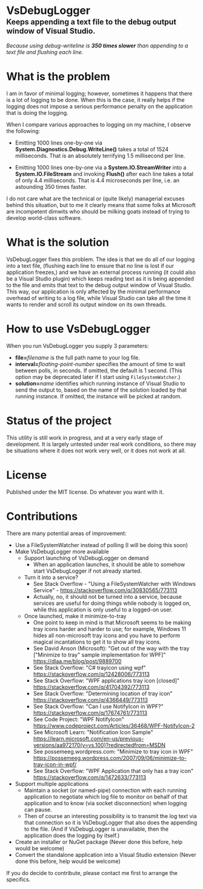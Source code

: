 ﻿# VsDebugLogger<br><sup><sub>Keeps appending a text file to the debug output window of Visual Studio.</sup></sub>

*Because using debug-writeline is **350 times slower** than appending to a text file and flushing each line.*

# What is the problem

I am in favor of minimal logging; however, sometimes it happens that there is a lot of logging to be done. When this is the case, it really helps if the logging does not impose a serious performance penalty on the application that is doing the logging.

When I compare various approaches to logging on my machine, I observe the following:

- Emitting 1000 lines one-by-one via **System.Diagnostics.Debug.WriteLine()** takes a total of 1524 milliseconds. That is an absolutely terrifying 1.5 millisecond per line.

- Emitting 1000 lines one-by-one via a **System.IO.StreamWriter** into a **System.IO.FileStream** and invoking **Flush()** after each line takes a total of only 4.4 milliseconds. That is 4.4 microseconds per line, i.e. an astounding 350 times faster.

I do not care what are the technical or (quite likely) managerial excuses behind this situation, but to me it clearly means that some folks at Microsoft are incompetent dimwits who should be milking goats instead of trying to develop world-class software.

# What is the solution

VsDebugLogger fixes this problem. The idea is that we do all of our logging into a text file, (flushing each line to ensure that no line is lost if our application freezes,) and we have an external process running (it could also be a Visual Studio plugin) which keeps reading text as it is being appended to the file and emits that text to the debug output window of Visual Studio. This way, our application is only affected by the minimal performance overhead of writing to a log file, while Visual Studio can take all the time it wants to render and scroll its output window on its own threads.

# How to use VsDebugLogger

When you run VsDebugLogger you supply 3 parameters:

- **file=**_filename_ is the full path name to your log file.
- **interval=**_floating-point-number_ specifies the amount of time to wait between polls, in seconds. If omitted, the default is 1 second. (This option may be deprecated later if I start using `FileSystemWatcher`.)
- **solution=**_name_ identifies which running instance of Visual Studio to send the output to, based on the name of the solution loaded by that running instance. If omitted, the instance will be picked at random.

# Status of the project

This utility is still work in progress, and at a very early stage of development. It is largely untested under real work conditions, so there may be situations where it does not work very well, or it does not work at all.

# License

Published under the MIT license. Do whatever you want with it.

# Contributions

There are many potential areas of improvement:

- Use a FileSystemWatcher instead of polling (I will be doing this soon)
- Make VsDebugLogger more available
  - Support launching of VsDebugLogger on demand
    - When an application launches, it should be able to somehow start VsDebugLogger if not already started.
  - Turn it into a service?
    - See Stack Overflow - "Using a FileSystemWatcher with Windows Service" - https://stackoverflow.com/q/30830565/773113 
	- Actually, no, it should not be turned into a service, because services are useful for doing things while nobody is logged on, while this application is only useful to a logged-on user.
  - Once launched, make it minimize-to-tray
    - One point to keep in mind is that Microsoft seems to be making tray icons harder and harder to use; for example, Windows 11 hides all non-microsoft tray icons and you have to perform magical incantations to get it to show all tray icons.
	- See David Anson (Microsoft): "Get out of the way with the tray ["Minimize to tray" sample implementation for WPF]" https://dlaa.me/blog/post/9889700
	- See Stack Overflow: "C# trayicon using wpf" https://stackoverflow.com/q/12428006/773113
	- See Stack Overflow: "WPF applications tray icon [closed]" https://stackoverflow.com/q/41704392/773113
	- See Stack Overflow: "Determining location of tray icon" https://stackoverflow.com/q/4366449/773113
	- See Stack Overflow: "Can I use NotifyIcon in WPF?" https://stackoverflow.com/q/17674761/773113
	- See Code Project: "WPF NotifyIcon" https://www.codeproject.com/Articles/36468/WPF-NotifyIcon-2
	- See Microsoft Learn: "Notification Icon Sample" https://learn.microsoft.com/en-us/previous-versions/aa972170(v=vs.100)?redirectedfrom=MSDN
	- See possemeeg.wordpress.com: "Minimize to tray icon in WPF" https://possemeeg.wordpress.com/2007/09/06/minimize-to-tray-icon-in-wpf/
	- See Stack Overflow: "WPF Application that only has a tray icon" https://stackoverflow.com/q/1472633/773113
- Support multiple applications
    - Maintain a socket (or named-pipe) connection with each running application to negotiate which log file to monitor on behalf of that application and to know (via socket disconnection) when logging can pause.
	- Then of course an interesting possibility is to transmit the log text via that connection so it is VsDebugLogger that also does the appending to the file. (And if VsDebugLogger is unavailable, then the application does the logging by itself.)
- Create an installer or NuGet package (Never done this before, help would be welcome)
- Convert the standalone application into a Visual Studio extension (Never done this before, help would be welcome)

If you do decide to contribute, please contact me first to arrange the specifics.


